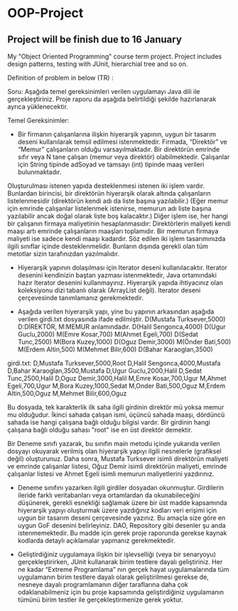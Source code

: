# OOP-Project

## Project will be finish due to 16 January
My "Object Oriented Programming" course term project. Project includes design patterns, testing with JUnit, hierarchial tree and so on.

Definition of problem in below (TR) :

Soru:
Aşağıda temel gereksinimleri verilen uygulamayı Java dili ile gerçekleştiriniz. Proje raporu da
aşağıda belirtildiği şekilde hazırlanarak ayrıca yüklenecektir.

Temel Gereksinimler:
* Bir firmanın çalışanlarına ilişkin hiyerarşik yapının, uygun bir tasarım deseni kullanılarak
temsil edilmesi istenmektedir. Firmada, “Direktör” ve “Memur” çalışanların olduğu
varsayılmaktadır. Bir direktörün emrinde sıfır veya N tane çalışan (memur veya direktör)
olabilmektedir. Çalışanlar için String tipinde adSoyad ve tamsayı (int) tipinde maaş verileri
bulunmaktadır.

Oluşturulması istenen yapıda desteklenmesi istenen iki işlem vardır. Bunlardan birincisi, bir
direktörün hiyerarşik olarak altında çalışanların listelenmesidir (direktörün kendi adı da liste
başına yazılabilir.) (Eğer memur için emrinde çalışanlar listelenmek istenirse, memurun adı
liste başına yazılabilir ancak doğal olarak liste boş kalacaktır.) Diğer işlem ise, her hangi bir
çalışanın firmaya maliyetinin hesaplanmasıdır: Direktörlerin maliyeti kendi maaşı artı
emrinde çalışanların maaşları toplamıdır. Bir memurun firmaya maliyeti ise sadece kendi
maaşı kadardır. Söz edilen iki işlem tasarımınızda ilgili sınıflar içinde desteklenmelidir.
Bunların dışında gerekli olan tüm metotlar sizin tarafınızdan yazılmalıdır.

* Hiyerarşik yapının dolaşılması için Iterator deseni kullanılacaktır. Iterator desenini
kendinizin baştan yazması istenmektedir, Java ortamındaki hazır Iterator desenini
kullanmayınız. Hiyerarşik yapıda ihtiyacınız olan koleksiyonu dizi tabanlı olarak (ArrayList
değil). Iterator deseni çerçevesinde tanımlamanız gerekmektedir.

* Aşağıda verilen hiyerarşik yapı, yine bu yapının arkasından aşağıda verilen girdi.txt
dosyasında ifade edilmiştir.
D(Mustafa Turksever,5000) D:DİREKTÖR, M:MEMUR anlamındadır.
D(Halil Sengonca,4000)
D(Ugur Guclu,2000)
M(Emre Kosar,700) M(Ahmet Egeli,700)
D(Sedat Tunc,2500)
M(Bora Kuzey,1000)
D(Oguz Demir,3000)
M(Önder Bati,500) M(Erdem Altin,500) M(Mehmet Bilir,600)
D(Bahar Karaoglan,3500)

girdi.txt:
D,Mustafa Turksever,5000,Root
D,Halil Sengonca,4000,Mustafa
D,Bahar Karaoglan,3500,Mustafa
D,Ugur Guclu,2000,Halil
D,Sedat Tunc,2500,Halil
D,Oguz Demir,3000,Halil
M,Emre Kosar,700,Ugur
M,Ahmet Egeli,700,Ugur
M,Bora Kuzey,1000,Sedat
M,Onder Bati,500,Oguz
M,Erdem Altin,500,Oguz
M,Mehmet Bilir,600,Oguz

Bu dosyada, tek karakterlik ilk saha ilgili girdinin direktör mü yoksa memur mu olduğudur.
İkinci sahada çalışan ismi, üçüncü sahada maaşı, dördüncü sahada ise hangi çalışana bağlı
olduğu bilgisi vardır. Bir girdinin hangi çalışana bağlı olduğu sahası "root" ise en üst direktör
demektir.

Bir Deneme sınıfı yazarak, bu sınıfın main metodu içinde yukarıda verilen dosyayı okuyarak verilmiş
olan hiyerarşik yapıyı ilgili nesnelerle (grafiksel değil) oluşturunuz. Daha sonra, Mustafa Turksever
isimli direktörün maliyeti ve emrinde çalışanlar listesi, Oğuz Demir isimli direktörün maliyeti,
emrinde çalışanlar listesi ve Ahmet Egeli isimli memurun maliyetlerini yazdırınız.

* Deneme sınıfını yazarken ilgili girdiler dosyadan okunmuştur. Girdilerin ileride farklı
veritabanları veya ortamlardan da okunabileceğini düşünerek, gerekli esnekliği sağlamak
üzere bir üst madde kapsamında hiyerarşik yapıyı oluşturmak üzere yazdığınız kodları veri
erişimi için uygun bir tasarım deseni çerçevesinde yazınız. Bu amaçla size göre en uygun GoF
desenini belirleyiniz. DAO, Repository gibi desenler şu anda istenmemektedir. Bu madde
için gerek proje raporunda gerekse kaynak kodlarda detaylı açıklamalar yapmanız
gerekmektedir.

* Geliştirdiğiniz uygulamaya ilişkin bir işlevselliği (veya bir senaryoyu) gerçekleştirirken,
JUnit kullanarak birim testlere dayalı geliştiriniz. Her ne kadar “Extreme Programlama” nın
gerçek hayat uygulamalarında tüm uygulamanın birim testlere dayalı olarak geliştirilmesi
gerekse de, nesneye dayalı programlamanın diğer taraflarına daha çok odaklanabilmeniz için
bu proje kapsamında geliştirdiğiniz uygulamanın tümünü birim testler ile gerçekleştirmenize
gerek yoktur.

